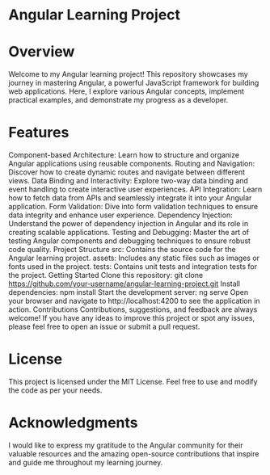 
# Angular Learning Project


# Overview
Welcome to my Angular learning project! This repository showcases my journey in mastering Angular, a powerful JavaScript framework for building web applications. Here, I explore various Angular concepts, implement practical examples, and demonstrate my progress as a developer.

# Features
Component-based Architecture: Learn how to structure and organize Angular applications using reusable components.
Routing and Navigation: Discover how to create dynamic routes and navigate between different views.
Data Binding and Interactivity: Explore two-way data binding and event handling to create interactive user experiences.
API Integration: Learn how to fetch data from APIs and seamlessly integrate it into your Angular application.
Form Validation: Dive into form validation techniques to ensure data integrity and enhance user experience.
Dependency Injection: Understand the power of dependency injection in Angular and its role in creating scalable applications.
Testing and Debugging: Master the art of testing Angular components and debugging techniques to ensure robust code quality.
Project Structure
src: Contains the source code for the Angular learning project.
assets: Includes any static files such as images or fonts used in the project.
tests: Contains unit tests and integration tests for the project.
Getting Started
Clone this repository: git clone https://github.com/your-username/angular-learning-project.git
Install dependencies: npm install
Start the development server: ng serve
Open your browser and navigate to http://localhost:4200 to see the application in action.
Contributions
Contributions, suggestions, and feedback are always welcome! If you have any ideas to improve this project or spot any issues, please feel free to open an issue or submit a pull request.

# License
This project is licensed under the MIT License. Feel free to use and modify the code as per your needs.

# Acknowledgments
I would like to express my gratitude to the Angular community for their valuable resources and the amazing open-source contributions that inspire and guide me throughout my learning journey.





